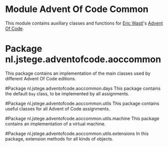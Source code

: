 # Module Advent Of Code Common
This module contains auxillary classes and functions for [Eric Wastl](https://was.tl)'s [Advent Of Code](https://adventofcode.com).

# Package nl.jstege.adventofcode.aoccommon
This package contains an implementation of the main classes used by different Advent Of Code editions.

#Package nl.jstege.adventofcode.aoccommon.days
This package contains the default `Day` class, to be implemented by all assignments.

#Package nl.jstege.adventofcode.aoccommon.utils
This package contains useful classes for all Advent of Code assignments.

#Package nl.jstege.adventofcode.aoccommon.utils.machine
This package contains an implementation of a virtual machine.

#Package nl.jstege.adventofcode.aoccommon.utils.extensions
In this package, extension methods for all kinds of objects.